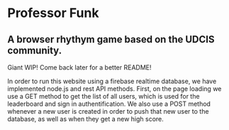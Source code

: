 # Professor Funk
## A browser rhythym game based on the UDCIS community.

Giant WIP! Come back later for a better README!

In order to run this website using a firebase realtime database, we have
implemented node.js and rest API methods. First, on the page loading we
use a GET method to get the list of all users, which is used for the leaderboard
and sign in authentification. We also use a POST method whenever a new
user is created in order to push that new user to the database, as well
as when they get a new high score.